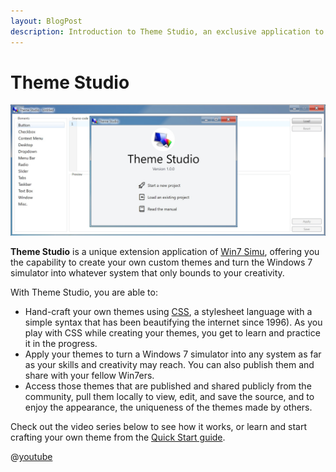 ```yaml
---
layout: BlogPost
description: Introduction to Theme Studio, an exclusive application to Win7 Simu.
---
```


# Theme Studio

<m-social-links />

![Theme Studio](./img/themestudio.jpg)

__Theme Studio__ is a unique extension application of [Win7 Simu](../about.md), offering you the capability to create your own custom themes and turn the Windows 7 simulator into whatever system that only bounds to your creativity.

<m-features />

With Theme Studio, you are able to:

* Hand-craft your own themes using [CSS](https://developer.mozilla.org/en-US/docs/Web/CSS), a stylesheet language with a simple syntax that has been beautifying the internet since 1996). As you play with CSS while creating your themes, you get to learn and practice it in the progress.
* Apply your themes to turn a Windows 7 simulator into any system as far as your skills and creativity may reach. You can also publish them and share with your fellow Win7ers.
* Access those themes that are published and shared publicly from the community, pull them locally to view, edit, and save the source, and to enjoy the appearance, the uniqueness of the themes made by others.

Check out the video series below to see how it works, or learn and start crafting your own theme from the [Quick Start guide](./quick-guide.md).

@[youtube](https://youtube.com/playlist?list=PLztkJSxlj5P6lUgP806gAnAvgnCaSumsC)
